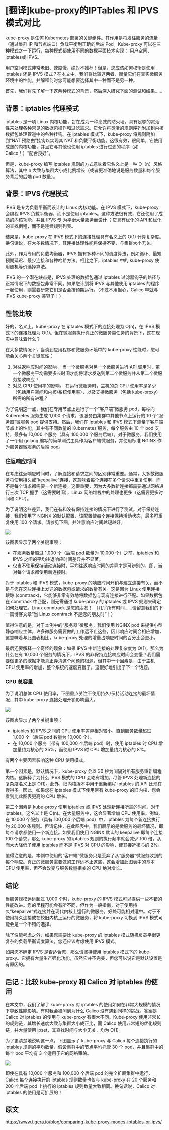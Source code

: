 # [翻译]kube-proxy的IPTables 和 IPVS 模式对比

kube-proxy 是任何 Kubernetes 部署的关键组件。其作用是将发往服务的流量（通过集群 IP 和节点端口）负载平衡到正确的后端 Pod。Kube-proxy 可以在三种模式之一下运行，每种模式都使用不同的数据平面技术实现： 用户空间、  iptables或 IPVS。

用户空间模式非常老旧、速度慢，绝对不推荐！但是，您应该如何权衡是使用 iptables 还是 IPVS 模式？在本文中，我们将比较这两者，衡量它们在真实微服务环境中的性能，并解释何时您可能想要选择其中一种而不是另一种。

首先，我们将先了解一下这两种模式的背景，然后深入研究下面的测试和结果……

## 背景：iptables 代理模式
iptables 是一项 Linux 内核功能，旨在成为一种高效的防火墙，具有足够的灵活性来处理各种常见的数据包操作和过滤需求。它允许将灵活的规则序列附加到内核数据包处理管道中的各种挂钩。在 iptables 模式下，kube-proxy 将规则附加到“NAT 预路由”挂钩以实现其 NAT 和负载平衡功能。这很有效，很简单，它使用成熟的内核功能，并且它与其他也使用 iptables 进行过滤的程序（如 Calico！）“配合良好”。

但是，kube-proxy 编写 iptables 规则的方式意味着它名义上是一种 O（n）风格算法，其中 n 大致与集群大小成比例增长（或者更准确地说是服务数量和每个服务背后的后端 pod 数量）。

## 背景：IPVS 代理模式
IPVS 是专为负载平衡而设计的 Linux 内核功能。在 IPVS 模式下，kube-proxy 会编程 IPVS 负载平衡器，而不是使用 iptables。这种方法很有效，它还使用了成熟的内核功能，并且 IPVS 专 为平衡大量服务而设计 ；它具有优化的 API 和优化的查找例程，而不是连续规则列表。

结果是，kube-proxy 在 IPVS 模式下的连接处理具有名义上的 O(1) 计算复杂度。换句话说，在大多数情况下，其连接处理性能将保持不变，与集群大小无关。

此外，作为专用的负载均衡器，IPVS 拥有多种不同的调度算法，例如循环、最短预期延迟、最少连接和各种哈希方法。相比之下，iptables 中的 kube-proxy 使用随机等价选择算法。

IPVS 的一个潜在缺点是，IPVS 处理的数据包通过 iptables 过滤器钩子的路径与正常情况下的数据包非常不同。如果您计划将 IPVS 与其他使用 iptables 的程序一起使用，则需要研究它们是否会按预期运行。（不过不用担心，Calico 早就与 IPVS kube-proxy 兼容了！）

## 性能比较
好的，名义上，kube-proxy 在 iptables 模式下的连接处理为 O(n)，在 IPVS 模式下的连接处理为 O(1)。但在微服务执行真正的微服务类任务的背景下，这在现实中意味着什么？

在大多数情况下，当谈到应用程序和微服务环境中的 kube-proxy 性能时，您可能会关心两个关键属性：

1. 对往返响应时间的影响。  当一个微服务对另一个微服务进行 API 调用时，第一个微服务平均需要多长时间才能将请求发送到第二个微服务并从第二个微服务接收响应？
2. 对总 CPU 使用率的影响。  在运行微服务时，主机的总 CPU 使用率是多少（包括用户空间和内核/系统使用率），以及支持微服务（包括 kube-proxy）所需的所有进程？

为了说明这一点，我们在专用节点上运行了一个“客户端”微服务 pod，每秒向 Kubernetes 服务生成 1,000 个请求，该服务由集群中其他节点上运行的 10 个“服务器”微服务 pod 提供支持。然后，我们在 iptables 和 IPVS 模式下测量了客户端节点上的性能，其中有不同数量的 Kubernetes 服务，每个服务由 10 个 pod 支持，最多有 10,000 个服务（具有 100,000 个服务后端）。对于微服务，我们使用了一个用 golang 编写的简单测试工具作为客户端微服务，并使用标准 NGINX 作为服务器微服务的后端 pod。

### 往返响应时间
在考虑往返响应时间时，了解连接和请求之间的区别非常重要。通常，大多数微服务将使用持久或“keepalive”连接，这意味着每个连接在多个请求中重复使用，而不是每个请求都需要一个新连接。这很重要，因为大多数新连接都需要通过网络进行三次 TCP 握手（这需要时间），Linux 网络堆栈中的处理也更多（这需要更多时间和 CPU）。

为了说明这些差异，我们在有和没有保持连接的情况下进行了测试。对于保持连接，我们使用了 NGINX 的默认配置，该配置使每个连接保持活动状态，最多可重复使用 100 个请求。请参见下图，并注意响应时间越短越好。

![](./kube-proxy_performace.png)

该图表显示了两个关键事项：
- 在服务数量超过 1,000 个（后端 pod 数量为 10,000 个）之前，iptables 和 IPVS 之间的平均往返响应时间差异并不显著。
- 仅当不使用保持活动连接时，平均往返响应时间的差异才是可辨别的，即，当对每个请求都使用新连接时。

对于 iptables 和 IPVS 模式，kube-proxy 的响应时间开销与建立连接有关，而不是与您在这些连接上发送的数据包或请求的数量有关。这是因为 Linux 使用连接跟踪 (conntrack)，它能够非常有效地将数据包与现有连接进行匹配。如果数据包在 conntrack 中匹配，则无需通过 kube-proxy 的 iptables 或 IPVS 规则来确定如何处理它。Linux conntrack 是您的朋友！  （几乎所有时间......请留意我们的下一篇博客文章“当 Linux conntrack 不是您的朋友时”！）

值得注意的是，对于本例中的“服务器”微服务，我们使用 NGINX pod 来提供小型静态响应主体。许多微服务需要做的工作远不止这些，因此响应时间会相应增加，这意味着与此图表相比，kube-proxy 处理的增量占响应时间的百分比会更小。

最后还要解释一个奇怪的现象：如果 IPVS 中新连接的处理复杂度为 O(1)，那么为什么在有 10,000 个服务的情况下，IPVS 的非保持连接响应时间会变慢？我们需要做更多的挖掘才能真正弄清这个问题的根源，但其中一个因素是，由于主机 CPU 使用率的增加，整个系统的速度变慢了。这很好地引出了下一个话题。

### CPU 总容量
为了说明总体 CPU 使用率，下图重点关注不使用持久/保持活动连接的最坏情况，其中 kube-proxy 连接处理开销影响最大。

![](./kube-proxy_CPU.png)

该图表显示了两个关键事项：

- iptables 和 IPVS 之间的 CPU 使用率差异相对较小，直到服务数量超过 1,000 个（后端 pod 数量为 10,000 个）。
- 在 10,000 个服务（带有 100,000 个后端 pod）时，使用 iptables 时 CPU 增加量约为核心的 35%，而使用 IPVS 时 CPU 增加量约为核心的 8%。

有两个主要因素影响这种 CPU 使用模式。

第一个因素是，默认情况下，kube-proxy 会以 30 秒为间隔对所有服务重新编程内核。这解释了为什么 IPVS 模式的 CPU 会略有增加，尽管 IPVS 处理新连接的复杂度名义上是 O(1)。此外，旧内核版本中用于重新编程 iptables 的 API 比现在慢得多。因此，如果您在 iptables 模式下使用带有 kube-proxy 的旧内核，您会看到比此图表更高的 CPU 增长。

第二个因素是 kube-proxy 使用 iptables 或 IPVS 处理新连接所需的时间。对于 iptables，这名义上是 O(n)。在大量服务中，这会显著增加 CPU 使用率。例如，在 10,000 个服务（具有 100,000 个后端 pod）中，iptables 为每个新连接执行约 20,000 条规则。但请记住，在此图表中，我们展示的是微服务的最坏情况，即每个请求都使用一个新连接。如果我们使用 NGINX 默认的 keepalive 即每个连接 100 个请求，那么 kube-proxy 的 iptables 规则的执行频率就会减少 100 倍，从而大大降低了使用 iptables 而不是 IPVS 对 CPU 的影响，使其接近核心的 2%。

值得注意的是，本例中使用的“客户端”微服务只是丢弃了从“服务器”微服务收到的每个响应。真正的微服务需要做的工作远不止这些，这会增加此图表中的基本 CPU 使用率，但不会改变与服务数量相关的 CPU 绝对增长。

## 结论
当服务规模远远超过 1,000 个时，kube-proxy 的 IPVS 模式可以提供一些不错的性能改进。您的里程可能会有所不同，但作为一般指南，对于使用持久“keepalive”式连接并在现代内核上运行的微服务，好处可能相对适中。对于不使用持久连接或在较旧内核上运行的微服务，将 kube-proxy 切换到 IPVS 模式可能会是一个不错的选择。 

除了性能考虑之外，如果您需要比 kube-proxy 的 iptables 模式随机负载平衡更复杂的负载平衡调度算法，您还应该考虑使用 IPVS 模式。

如果您不确定 IPVS 是否适合您，那么请坚持使用 iptables 模式下的 kube-proxy。它拥有大量生产强化功能，虽然它并不完美，但您可以说它是默认设置是有原因的。

## 后记：比较 kube-proxy 和 Calico 对 iptables 的使用

在本文中，我们了解了 kube-proxy 对 iptables 的使用如何在非常大规模的情况下导致性能影响。有时我会被问到为什么 Calico 没有遇到同样的挑战。答案是 Calico 对 iptables 的使用与 kube-proxy 有很大不同。Kube-proxy 使用非常长的规则链，其增长速度大致与集群大小成正比，而 Calico 使用非常短的优化规则链，并大量使用 ipset，其查找时间与大小无关，均为 O(1)。 

为了更清楚地说明这一点，下图显示了 kube-proxy 与 Calico 每个连接执行的 iptables 规则的平均数量，假设集群中的节点平均托管 30 个 pod，并且集群中的每个 pod 平均有 3 个适用于它的网络策略。

![](./kube-proxy_Calico.png)

即使在具有 10,000 个服务和 100,000 个后端 pod 的完全扩展集群中运行，Calico 每个连接执行的 iptables 规则数量也仅与 kube-proxy 在 20 个服务和 200 个后端 pod 上执行的 iptables 规则数量大致相同。换句话说，Calico 对 iptables 的使用是可扩展的！



## 原文
https://www.tigera.io/blog/comparing-kube-proxy-modes-iptables-or-ipvs/